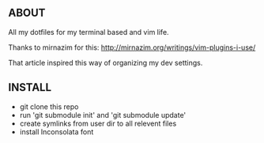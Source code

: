 ABOUT
-----
All my dotfiles for my terminal based and vim life.

Thanks to mirnazim for this:
http://mirnazim.org/writings/vim-plugins-i-use/

That article inspired this way of organizing my dev settings.


INSTALL
-------

- git clone this repo
- run 'git submodule init' and 'git submodule update'
- create symlinks from user dir to all relevent files
- install Inconsolata font


